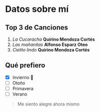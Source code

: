 # Datos sobre mí

## Top 3 de Canciones
1. *La Cucaracha* **Quirino Mendoza Cortés**
1. *Las mañanitas* **Alfonso Esparz Oteo**
1. *Cielito lindo* **Quirino Mendoza Cortés**

## Qué prefiero
- [x] Invierno :tada:
- [ ] Otoño
- [ ] Primavera
- [ ] Verano
 
> Me siento alegre ahora mismo


